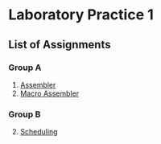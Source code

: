 # Laboratory Practice 1

## List of Assignments

### Group A
1. [Assembler](https://github.com/shxntanu/TE-Lab-Assignments/tree/924f3098f18ef7f7f8a4063bb5baf462fe3f7691/Assembler)
2. [Macro Assembler](https://github.com/shxntanu/TE-Lab-Assignments/tree/9472551b6d865c7150a56e6755144e1cbf4b61c3/Macro-Assembler)

### Group B
2. [Scheduling](https://github.com/shxntanu/TE-Lab-Assignments/tree/d23204b0e32b7fc3cdb0bdb2806bd8f1e308c176/Scheduling)
